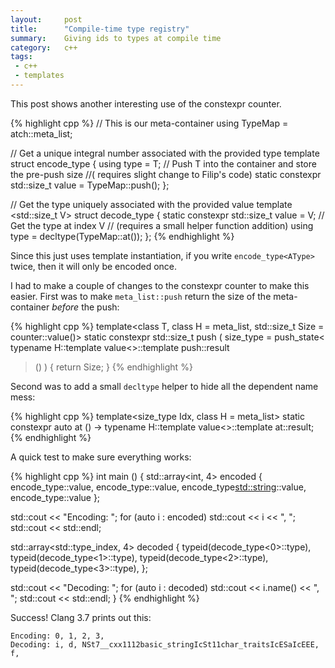 ```yaml
---
layout:     post
title:      "Compile-time type registry"
summary:    Giving ids to types at compile time
category:   c++
tags:
 - c++ 
 - templates
---
```


This post shows another interesting use of the constexpr counter.

{% highlight cpp %}
// This is our meta-container
using TypeMap = atch::meta_list<class A>;

// Get a unique integral number associated with the provided type
template <class T>
struct encode_type
{
    using type = T;
    // Push T into the container and store the pre-push size
    //( requires slight change to Filip's code)
    static constexpr std::size_t value = TypeMap::push<T>();
};

// Get the type uniquely associated with the provided value
template <std::size_t V>
struct decode_type
{
    static constexpr std::size_t value = V;
    // Get the type at index V
    // (requires a small helper function addition)
    using type = decltype(TypeMap::at<V>());
};
{% endhighlight %}

Since this just uses template instantiation, if you write `encode_type<AType>` twice, then it will only be encoded once.

I had to make a couple of changes to the constexpr counter to make this easier. First was to make `meta_list::push` return the size of the meta-container *before* the push:

{% highlight cpp %}
template<class T, class H = meta_list, std::size_t Size = counter::value()>
static constexpr std::size_t push (
  size_type = push_state<
    typename H::template value<>::template push<T>::result
  > ()
) { return Size; }
{% endhighlight %}

Second was to add a small `decltype` helper to hide all the dependent name mess:

{% highlight cpp %}
template<size_type Idx, class H = meta_list>
static constexpr auto at () -> typename H::template value<>::template at<Idx>::result;
{% endhighlight %}


A quick test to make sure everything works:

{% highlight cpp %}
int main () {
    std::array<int, 4> encoded { 
        encode_type<int>::value,
        encode_type<double>::value,
        encode_type<std::string>::value,
        encode_type<float>::value
    };

  std::cout << "Encoding: ";
  for (auto i : encoded) std::cout << i << ", ";
  std::cout << std::endl;

  std::array<std::type_index, 4> decoded {
      typeid(decode_type<0>::type),  
      typeid(decode_type<1>::type),
      typeid(decode_type<2>::type),
      typeid(decode_type<3>::type),
  };

  std::cout << "Decoding: ";
  for (auto i : decoded) std::cout << i.name() << ", ";
  std::cout << std::endl;
}
{% endhighlight %}

Success! Clang 3.7 prints out this:

    Encoding: 0, 1, 2, 3, 
    Decoding: i, d, NSt7__cxx1112basic_stringIcSt11char_traitsIcESaIcEEE, f,
